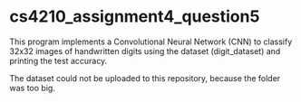 # cs4210_assignment4_question5
This program implements a Convolutional Neural Network (CNN) to classify 32x32 images of handwritten digits using the dataset (digit_dataset) and printing the test accuracy.

The dataset could not be uploaded to this repository, because the folder was too big.
